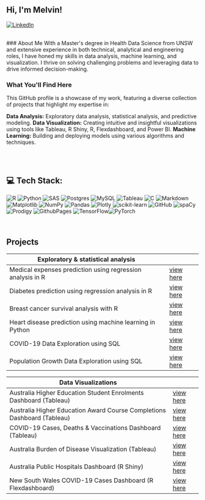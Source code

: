 
## Hi, I'm Melvin!
[![LinkedIn](https://img.shields.io/badge/LinkedIn-%230077B5.svg?logo=linkedin&logoColor=white)](https://linkedin.com/in/melvingalera)

<br>
### About Me
With a Master's degree in Health Data Science from UNSW and extensive experience in both technical, analytical and engineering roles, I have honed my skills in data analysis, machine learning, and visualization. I thrive on solving challenging problems and leveraging data to drive informed decision-making.

### What You'll Find Here
This GitHub profile is a showcase of my work, featuring a diverse collection of projects that highlight my expertise in:

**Data Analysis:** Exploratory data analysis, statistical analysis, and predictive modeling.
**Data Visualization:** Creating intuitive and insightful visualizations using tools like Tableau, R Shiny, R, Flexdashboard, and Power BI.
**Machine Learning:** Building and deploying models using various algorithms and techniques.

<br>


<br>

## 💻 Tech Stack:
![R](https://img.shields.io/badge/r-%23276DC3.svg?style=for-the-badge&logo=r&logoColor=white) 
![Python](https://img.shields.io/badge/python-3670A0?style=for-the-badge&logo=python&logoColor=ffdd54) 
![SAS](https://img.shields.io/badge/SAS-377EAE?style=for-the-badge&logo=sas&logoColor=white)
![Postgres](https://img.shields.io/badge/postgres-%23316192.svg?style=for-the-badge&logo=postgresql&logoColor=white) 
![MySQL](https://img.shields.io/badge/mysql-4479A1.svg?style=for-the-badge&logo=mysql&logoColor=white) 
![Tableau](https://img.shields.io/badge/tableau-E97627?style=for-the-badge&logo=tableau&logoColor=white)
![C](https://img.shields.io/badge/c-%2300599C.svg?style=for-the-badge&logo=c&logoColor=white) 
![Markdown](https://img.shields.io/badge/markdown-%23000000.svg?style=for-the-badge&logo=markdown&logoColor=white) 
![Matplotlib](https://img.shields.io/badge/Matplotlib-%23ffffff.svg?style=for-the-badge&logo=Matplotlib&logoColor=black) 
![NumPy](https://img.shields.io/badge/numpy-%23013243.svg?style=for-the-badge&logo=numpy&logoColor=white) 
![Pandas](https://img.shields.io/badge/pandas-%23150458.svg?style=for-the-badge&logo=pandas&logoColor=white) 
![Plotly](https://img.shields.io/badge/Plotly-%233F4F75.svg?style=for-the-badge&logo=plotly&logoColor=white) 
![scikit-learn](https://img.shields.io/badge/scikit--learn-%23F7931E.svg?style=for-the-badge&logo=scikit-learn&logoColor=white) 
![GitHub](https://img.shields.io/badge/github-%23121011.svg?style=for-the-badge&logo=github&logoColor=white)
![spaCy](https://img.shields.io/badge/spaCy-03A9F4?style=for-the-badge&logo=spacy&logoColor=white)
![Prodigy](https://img.shields.io/badge/Prodigy-8B82BC?style=for-the-badge&logo=prodigy&logoColor=white)
![GithubPages](https://img.shields.io/badge/github%20pages-121013?style=for-the-badge&logo=github&logoColor=white) 
![TensorFlow](https://img.shields.io/badge/TensorFlow-%23FF6F00.svg?style=for-the-badge&logo=TensorFlow&logoColor=white)![PyTorch](https://img.shields.io/badge/PyTorch-%23EE4C2C.svg?style=for-the-badge&logo=PyTorch&logoColor=white)

<br>

## Projects

|Exploratory & statistical analysis                          |                         |
|------------------------------------------------------------|-------------------------|
| Medical expenses prediction using regression analysis in R |<a href = "https://melgalera.github.io/Linear-Regression-with-R/" target = "_blank">view here</a>
| Diabetes prediction using regression analysis in R |<a href = "https://melgalera.github.io/Logistic-Regression-GLM-with-R/" target = "_blank">view here</a>
| Breast cancer survival analysis with R  |<a href = "https://melgalera.github.io/Survival-Analysis-with-R/" target = "_blank">view here</a>
| Heart disease prediction using machine learning in Python |<a href = "https://nbviewer.org/github/MelGalera/Heart-Disease-Prediction-with-Python/blob/main/Heart_disease_UCL.ipynb" target = "_blank">view here</a>
| COVID-19 Data Exploration using SQL |<a href = "https://melgalera.github.io/COVID-data-exploration-by-SQL/" target = "_blank">view here</a>
| Population Growth Data Exploration using SQL |<a href = "https://melgalera.github.io/Population-growth-data-exploration-by-SQL/" target = "_blank">view here</a>

|Data Visualizations                                         |                         |
|------------------------------------------------------------|-------------------------|
| Australia Higher Education Student Enrolments Dashboard (Tableau) |<a href = "https://public.tableau.com/views/AUS_HDE/StudentEnrolmentsPartA?:language=en-US&:sid=&:display_count=n&:origin=viz_share_link" target = "_blank">view here</a>
| Australia Higher Education Award Course Completions Dashboard (Tableau) |<a href = "https://public.tableau.com/views/AUS_Completion/Dashboard1?:language=en-US&:sid=&:display_count=n&:origin=viz_share_link" target = "_blank">view here</a>
| COVID-19 Cases, Deaths & Vaccinations Dashboard (Tableau) |<a href = "https://public.tableau.com/views/Covid_deaths_17194860048630/Dashboard1?:language=en-GB&:sid=&:display_count=n&:origin=viz_share_link" target = "_blank">view here</a>
| Australia Burden of Disease Visualization (Tableau) |<a href = "https://public.tableau.com/views/aus_burden_of_disease_viz/ABDdashboard?:language=en-GB&:sid=&:display_count=n&:origin=viz_share_link" target = "_blank">view here</a>
| Australia Public Hospitals Dashboard (R Shiny) |<a href = "https://melgalera.github.io/Public-Hospitals-Dashboard-with-R/" target = "_blank">view here</a>
| New South Wales COVID-19 Cases Dashboard (R Flexdashboard) |<a href = "https://melgalera.github.io/NSW-COVID-Dashboard-with-R/" target = "_blank">view here</a> 



 





<!-- Proudly created with GPRM ( https://gprm.itsvg.in ) -->
